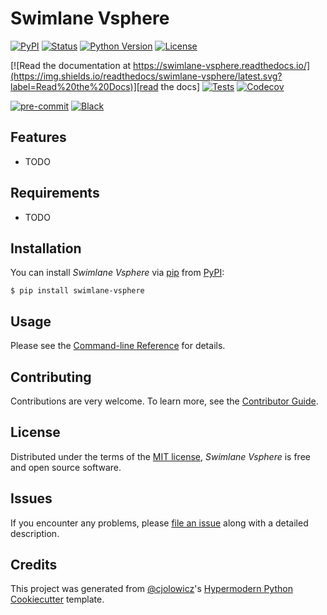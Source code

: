 # Swimlane Vsphere

[![PyPI](https://img.shields.io/pypi/v/swimlane-vsphere.svg)][pypi status]
[![Status](https://img.shields.io/pypi/status/swimlane-vsphere.svg)][pypi status]
[![Python Version](https://img.shields.io/pypi/pyversions/swimlane-vsphere)][pypi status]
[![License](https://img.shields.io/pypi/l/swimlane-vsphere)][license]

[![Read the documentation at https://swimlane-vsphere.readthedocs.io/](https://img.shields.io/readthedocs/swimlane-vsphere/latest.svg?label=Read%20the%20Docs)][read the docs]
[![Tests](https://github.com/MSAdministrator/swimlane-vsphere/workflows/Tests/badge.svg)][tests]
[![Codecov](https://codecov.io/gh/MSAdministrator/swimlane-vsphere/branch/main/graph/badge.svg)][codecov]

[![pre-commit](https://img.shields.io/badge/pre--commit-enabled-brightgreen?logo=pre-commit&logoColor=white)][pre-commit]
[![Black](https://img.shields.io/badge/code%20style-black-000000.svg)][black]

[pypi status]: https://pypi.org/project/swimlane-vsphere/
[read the docs]: https://swimlane-vsphere.readthedocs.io/
[tests]: https://github.com/MSAdministrator/swimlane-vsphere/actions?workflow=Tests
[codecov]: https://app.codecov.io/gh/MSAdministrator/swimlane-vsphere
[pre-commit]: https://github.com/pre-commit/pre-commit
[black]: https://github.com/psf/black

## Features

- TODO

## Requirements

- TODO

## Installation

You can install _Swimlane Vsphere_ via [pip] from [PyPI]:

```console
$ pip install swimlane-vsphere
```

## Usage

Please see the [Command-line Reference] for details.

## Contributing

Contributions are very welcome.
To learn more, see the [Contributor Guide].

## License

Distributed under the terms of the [MIT license][license],
_Swimlane Vsphere_ is free and open source software.

## Issues

If you encounter any problems,
please [file an issue] along with a detailed description.

## Credits

This project was generated from [@cjolowicz]'s [Hypermodern Python Cookiecutter] template.

[@cjolowicz]: https://github.com/cjolowicz
[pypi]: https://pypi.org/
[hypermodern python cookiecutter]: https://github.com/cjolowicz/cookiecutter-hypermodern-python
[file an issue]: https://github.com/MSAdministrator/swimlane-vsphere/issues
[pip]: https://pip.pypa.io/

<!-- github-only -->

[license]: https://github.com/MSAdministrator/swimlane-vsphere/blob/main/LICENSE
[contributor guide]: https://github.com/MSAdministrator/swimlane-vsphere/blob/main/CONTRIBUTING.md
[command-line reference]: https://swimlane-vsphere.readthedocs.io/en/latest/usage.html
